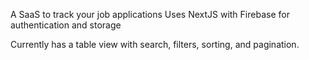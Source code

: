 A SaaS to track your job applications
Uses NextJS with Firebase for authentication and storage

Currently has a table view with search, filters, sorting, and pagination.
